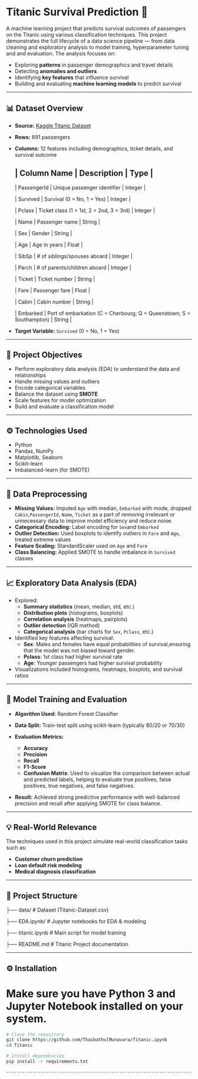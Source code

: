 # Titanic Survival Prediction 🚢

A machine learning project that predicts survival outcomes of passengers on the Titanic using various classification techniques. This project demonstrates the full lifecycle of a data science pipeline — from data cleaning and exploratory analysis to model training, hyperparameter tuning and and evaluation.
The analysis focuses on:
- Exploring **patterns** in passenger demographics and travel details
- Detecting **anomalies and outliers**
- Identifying **key features** that influence survival
- Building and evaluating **machine learning models** to predict survival

-----------------------------------------------------------------------------------------------------------------------------------

## 📊 Dataset Overview

- **Source:** [Kaggle Titanic Dataset]([https://www.kaggle.com/datasets/yasserh/titanic-dataset/data])
- **Rows:** 891 passengers  
- **Columns:** 12 features including demographics, ticket details, and survival outcome
  
    | Column Name | Description | Type |
    --------------------------------------------------------
    | PassengerId | Unique passenger identifier | Integer |
  
    | Survived    | Survival (0 = No, 1 = Yes) | Integer |
  
    | Pclass      | Ticket class (1 = 1st, 2 = 2nd, 3 = 3rd) | Integer |
  
    | Name        | Passenger name | String |
  
    | Sex         | Gender | String |
  
    | Age         | Age in years | Float |
  
    | SibSp       | # of siblings/spouses aboard | Integer |
  
    | Parch       | # of parents/children aboard | Integer |
  
    | Ticket      | Ticket number | String |
  
    | Fare        | Passenger fare | Float |
  
    | Cabin       | Cabin number | String |
  
    | Embarked    | Port of embarkation (C = Cherbourg; Q = Queenstown; S = Southampton) | String |

- **Target Variable:** `Survived` (0 = No, 1 = Yes)

-----------------------------------------------------------------------------------------------------------------------------------

## 📌 Project Objectives

- Perform exploratory data analysis (EDA) to understand the data and relationships
- Handle missing values and outliers
- Encode categorical variables
- Balance the dataset using **SMOTE**
- Scale features for model optimization
- Build and evaluate a classification model

------------------------------------------------------------------------------------------------------------------------------------

## ⚙️ Technologies Used

- Python  
- Pandas, NumPy  
- Matplotlib, Seaborn  
- Scikit-learn  
- Imbalanced-learn (for SMOTE)

-----------------------------------------------------------------------------------------------------------------------------------

## 🧹 Data Preprocessing

- **Missing Values:** Imputed `Age` with median, `Embarked` with mode, dropped `Cabin`,`PassengerId`, `Name`, `Ticket` as a part of removing irrelevant or unnecessary data to improve model efficiency and reduce noise. 
- **Categorical Encoding:** Label encoding for `Sex`and `Embarked`   
- **Outlier Detection:** Used boxplots to identify outliers in `Fare` and `Age`, treated extreme values  
- **Feature Scaling:** StandardScaler used on `Age` and `Fare`  
- **Class Balancing:** Applied SMOTE to handle imbalance in `Survived` classes

-----------------------------------------------------------------------------------------------------------------------------------

## 📈 Exploratory Data Analysis (EDA)
-  Explored:
      - **Summary statistics** (mean, median, std, etc.)
      - **Distribution plots** (histograms, boxplots)
      - **Correlation analysis** (heatmaps, pairplots)
      - **Outlier detection** (IQR method)
      - **Categorical analysis** (bar charts for `Sex`, `Pclass`, etc.)
- Identified key features affecting survival:
  - **Sex**: Males and females have equal probabilities of survival,ensuring that the model was not biased toward gender.
  - **Pclass**: 1st class had higher survival rate
  - **Age**: Younger passengers had higher survival probability
- Visualizations included histograms, heatmaps, boxplots, and survival ratios

-----------------------------------------------------------------------------------------------------------------------------------

## 🤖 Model Training and Evaluation

- **Algorithm Used:** Random Forest Classifier
- **Data Split:** Train-test split using scikit-learn (typically 80/20 or 70/30)
- **Evaluation Metrics:**
  - **Accuracy**
  - **Precision**
  - **Recall**
  - **F1-Score**
  - **Confusion Matrix**: Used to visualize the comparison between actual and predicted labels, helping to evaluate true positives, false positives, true negatives, and false negatives.

- **Result:** Achieved strong predictive performance with well-balanced precision and recall after applying SMOTE for class balance.

-----------------------------------------------------------------------------------------------------------------------------------

## 💡 Real-World Relevance

The techniques used in this project simulate real-world classification tasks such as:

- **Customer churn prediction**  
- **Loan default risk modeling**  
- **Medical diagnosis classification**

------------------------------------------------------------------------------------------------------------------------------------

## 📁 Project Structure

├── data/ # Dataset (Titanic-Dataset.csv)

├── EDA.ipynb/ # Jupyter notebooks for EDA & modeling

├── titanic.ipynb # Main script for model training

├── README.md # Titanic Project documentation

-----------------------------------------------------------------------------------------------------------------------------------

## ⚙️ Installation

# Make sure you have **Python 3** and **Jupyter Notebook** installed on your system.
```bash
# Clone the repository
git clone https://github.com/ThaibathulMunavara/Titanic.ipynb
cd Titanic

# Install dependencies
pip install -r requirements.txt

--------------------------------------------------------------------------------------------------------------------------------------

